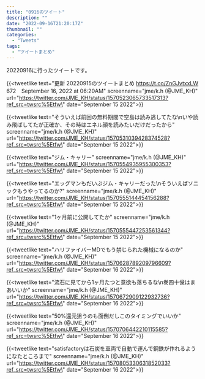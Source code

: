```yaml
---
title: "0916のツイート"
description: ""
date: "2022-09-16T21:20:17Z"
thumbnail: ""
categories:
  - "Tweets"
tags:
  - "ツイートまとめ"
---
```

20220916に行ったツイートです。
<!--more-->
{{<tweetlike text=\"更新 20220915のツイートまとめ https://t.co/ZnGJvtxxLW 672　September 16, 2022 at 06:20AM\" screenname=\"jme/k.h (@JME_KH)\" url=\"https://twitter.com/JME_KH/status/1570523065733517313?ref_src=twsrc%5Etfw\" date=\"September 15 2022\">}}

{{<tweetlike text=\"そういえば前回の無料期間で空島は読み逃してたな\nいや読み飛ばしてたが正確か、その時はエネル顔を読みたいだけだったから\" screenname=\"jme/k.h (@JME_KH)\" url=\"https://twitter.com/JME_KH/status/1570531039428374528?ref_src=twsrc%5Etfw\" date=\"September 15 2022\">}}

{{<tweetlike text=\"ジム・キャリー\" screenname=\"jme/k.h (@JME_KH)\" url=\"https://twitter.com/JME_KH/status/1570554935955300353?ref_src=twsrc%5Etfw\" date=\"September 15 2022\">}}

{{<tweetlike text=\"エッグマンもだいぶジム・キャリーだった\nそういえばソニックもうやってるのか?\" screenname=\"jme/k.h (@JME_KH)\" url=\"https://twitter.com/JME_KH/status/1570555144454156288?ref_src=twsrc%5Etfw\" date=\"September 15 2022\">}}

{{<tweetlike text=\"1ヶ月前に公開してたか\" screenname=\"jme/k.h (@JME_KH)\" url=\"https://twitter.com/JME_KH/status/1570555447253561344?ref_src=twsrc%5Etfw\" date=\"September 15 2022\">}}

{{<tweetlike text=\"ハリファイバーMDでもう禁じられた機械になるのか\" screenname=\"jme/k.h (@JME_KH)\" url=\"https://twitter.com/JME_KH/status/1570628789209796609?ref_src=twsrc%5Etfw\" date=\"September 16 2022\">}}

{{<tweetlike text=\"流石に見てから1ヶ月たつと意欲も落ちるな\n巻四十億はまあいいか\" screenname=\"jme/k.h (@JME_KH)\" url=\"https://twitter.com/JME_KH/status/1570672909122932736?ref_src=twsrc%5Etfw\" date=\"September 16 2022\">}}

{{<tweetlike text=\"50%還元狙うのも面倒だしこのタイミングでいいか\" screenname=\"jme/k.h (@JME_KH)\" url=\"https://twitter.com/JME_KH/status/1570706442210115585?ref_src=twsrc%5Etfw\" date=\"September 16 2022\">}}

{{<tweetlike text=\"satisfactoryは石炭を車両で自動で運んで鋼鉄が作れるようになたところまで\" screenname=\"jme/k.h (@JME_KH)\" url=\"https://twitter.com/JME_KH/status/1570805330631852033?ref_src=twsrc%5Etfw\" date=\"September 16 2022\">}}

